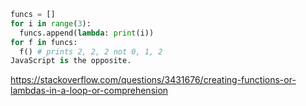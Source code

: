 ```py
funcs = []
for i in range(3):
  funcs.append(lambda: print(i))
for f in funcs:
  f() # prints 2, 2, 2 not 0, 1, 2
JavaScript is the opposite.
```



https://stackoverflow.com/questions/3431676/creating-functions-or-lambdas-in-a-loop-or-comprehension
